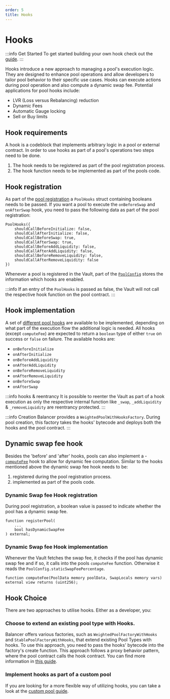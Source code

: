 ```yaml
---
order: 5
title: Hooks
---
```

# Hooks

:::info Get Started
To get started building your own hook check out the [guide](../developer-guides/extend-existing-pool-type-using-hooks.md).
:::

Hooks introduce a new approach to managing a pool's execution logic. They are designed to enhance pool operations and allow developers to tailor pool behavior to their specific use cases. Hooks can execute actions during pool operation and also compute a dynamic swap fee. Potential applications for pool hooks include:
- LVR (Loss versus Rebalancing) reduction 
- Dynamic Fees
- Automatic Gauge locking
- Sell or Buy limits

## Hook requirements

A hook is a codeblock that implements arbitrary logic in a pool or external contract. In order to use hooks as part of a pool's operations two steps need to be done.

1. The hook needs to be registered as part of the pool registration process.
2. The hook function needs to be implemented as part of the pools code.

## Hook registration

As part of the [pool registration](https://github.com/balancer/balancer-v3-monorepo/blob/c83f20770c21b8f470af0a64c6368e57439e3a5b/pkg/interfaces/contracts/vault/IVaultExtension.sol#L84) a `PoolHooks` struct containing booleans needs to be passed. If you want a pool to execute the `onBeforeSwap` and `onAfterSwap` hook, you need to pass the following data as part of the pool registration:
```solidity
PoolHooks({
    shouldCallBeforeInitialize: false,
    shouldCallAfterInitialize: false,
    shouldCallBeforeSwap: true,
    shouldCallAfterSwap: true,
    shouldCallBeforeAddLiquidity: false,
    shouldCallAfterAddLiquidity: false,
    shouldCallBeforeRemoveLiquidity: false,
    shouldCallAfterRemoveLiquidity: false
})
```

Whenever a pool is registered in the Vault, part of the [`PoolConfig`](https://github.com/balancer/balancer-v3-monorepo/blob/main/pkg/interfaces/contracts/vault/VaultTypes.sol#L26-L37) stores the information which hooks are enabled.

:::info
If an entry of the `PoolHooks` is passed as false, the Vault will not call the respective hook function on the pool contract.
:::

## Hook implementation


A set of [different pool hooks](https://github.com/balancer/balancer-v3-monorepo/blob/main/pkg/interfaces/contracts/vault/IPoolHooks.sol) are available to be implemented, depending on what part of the execution flow the additional logic is needed. All hooks (except `computeFee`) are expected to return a `boolean` type of either `true` on success or `false` on failure. The available hooks are:

- `onBeforeInitialize`
- `onAfterInitialize`
- `onBeforeAddLiquidity`
- `onAfterAddLiquidity`
- `onBeforeRemoveLiquidity`
- `onAfterRemoveLiquidity`
- `onBeforeSwap`
- `onAfterSwap`

:::info hooks & reentrancy
It is possible to reenter the Vault as part of a hook execution as only the respective internal function like `_swap`, `_addLiquidity` & `_removeLiquidity` are reentrancy protected.
:::

:::info Creation
Balancer provides a `WeightedPoolWithHooksFactory`. During pool creation, this factory takes the hooks' bytecode and deploys both the hooks and the pool contract.
:::

## Dynamic swap fee hook
Besides the 'before' and 'after' hooks, pools can also implement a - [`computeFee`](/concepts/pools/dynamic-swap-fees.html) hook to allow for dynamic fee computation. Similar to the hooks mentioned above the dynamic swap fee hook needs to be:
1. registered during the pool registration process.
2. implemented as part of the pools code.

### Dynamic Swap fee Hook registration
During pool registration, a boolean value is passed to indicate whether the pool has a dynamic swap fee.
```solidity
function registerPool(
    ...
    bool hasDynamicSwapFee
) external;
```

### Dynamic Swap fee Hook implementation
Whenever the Vault fetches the swap fee, it checks if the pool has dynamic swap fee and if so, it calls into the pools `computeFee` function. Otherwise it reads the `PoolConfig.staticSwapFeePercentage`.

```solidity
function computeFee(PoolData memory poolData, SwapLocals memory vars) external view returns (uint256);
```

## Hook Choice

There are two approaches to utilise hooks. Either as a developer, you:

### Choose to extend an existing pool type with Hooks.
Balancer offers various factories, such as `WeightedPoolFactoryWithHooks` and `StablePoolFactoryWithHooks`, that extend existing Pool Types with hooks. To use this approach, you need to pass the hooks' bytecode into the factory's create function. This approach follows a proxy behavior pattern, where the pool contract calls the hook contract. You can find more information in [this guide](/concepts/developer-guides/extend-existing-pool-type-using-hooks.html).

### Implement hooks as part of a custom pool

If you are looking for a more flexible way of utilizing hooks, you can take a look at the [custom pool guide](/concepts/developer-guides/create-custom-amm-with-novel-invariant.html).



